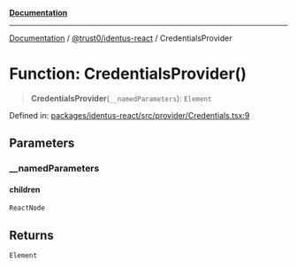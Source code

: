 [**Documentation**](../../../README.md)

***

[Documentation](../../../README.md) / [@trust0/identus-react](../README.md) / CredentialsProvider

# Function: CredentialsProvider()

> **CredentialsProvider**(`__namedParameters`): `Element`

Defined in: [packages/identus-react/src/provider/Credentials.tsx:9](https://github.com/trust0-project/identus/blob/042a220e3f73cf2a70dabdc1f00d2fd761523959/packages/identus-react/src/provider/Credentials.tsx#L9)

## Parameters

### \_\_namedParameters

#### children

`ReactNode`

## Returns

`Element`
